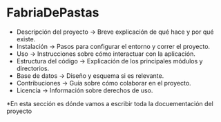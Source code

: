 # FabriaDePastas

- Descripción del proyecto → Breve explicación de qué hace y por qué existe.
- Instalación → Pasos para configurar el entorno y correr el proyecto.
- Uso → Instrucciones sobre cómo interactuar con la aplicación.
- Estructura del código → Explicación de los principales módulos y directorios.
- Base de datos → Diseño y esquema si es relevante.
- Contribuciones → Guía sobre cómo colaborar en el proyecto.
- Licencia → Información sobre derechos de uso.


*En esta sección es dónde vamos a escribir toda la docuementación del proyecto
